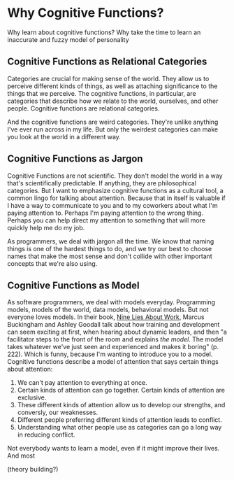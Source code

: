# Why Cognitive Functions?

Why learn about cognitive functions? Why take the time to learn an inaccurate and fuzzy model of personality

## Cognitive Functions as Relational Categories

Categories are crucial for making sense of the world. They allow us to perceive different kinds of things, as well as attaching significance to the things that we perceive. The cognitive functions, in particular, are categories that describe how we relate to the world, ourselves, and other people. Cognitive functions are relational categories. 

And the cognitive functions are weird categories. They're unlike anything I've ever run across in my life. But only the weirdest categories can make you look at the world in a different way.




## Cognitive Functions as Jargon

Cognitive Functions are not scientific. They don't model the world in a way that's scientifically predictable. If anything, they are philosophical categories. But I want to emphasize cognitive functions as a cultural tool, a common lingo for talking about attention. Because that in itself is valuable if I have a way to communicate to you and to my coworkers about what I'm paying attention to. Perhaps I'm paying attention to the wrong thing. Perhaps you can help direct my attention to something that will more quickly help me do my job.

As programmers, we deal with jargon all the time. We know that naming things is one of the hardest things to do, and we try our best to choose names that make the most sense and don't collide with other important concepts that we're also using.

## Cognitive Functions as Model

As software programmers, we deal with models everyday. Programming models, models of the world, data models, behavioral models. But not everyone loves models. In their book, <u>Nine Lies About Work</u>, Marcus Buckingham and Ashley Goodall talk about how training and development can seem exciting at first, when hearing about dynamic leaders, and then "a facilitator steps to the front of the room and explains <i>the model</i>. The model takes whatever we've just seen and experienced and makes it boring" (p. 222). Which is funny, because I'm wanting to introduce you to a model. Cognitive functions describe a model of attention that says certain things about attention:

1. We can't pay attention to everything at once.
1. Certain kinds of attention can go together. Certain kinds of attention are exclusive.
1. These different kinds of attention allow us to develop our strengths, and conversly, our weaknesses.
1. Different people preferring different kinds of attention leads to conflict.
1. Understanding what other people use as categories can go a long way in reducing conflict.



Not everybody wants to learn a model, even if it might improve their lives. And most 

(theory building?)
